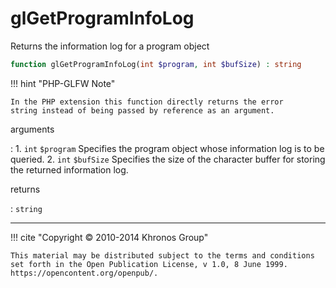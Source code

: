 # glGetProgramInfoLog
Returns the information log for a program object

```php
function glGetProgramInfoLog(int $program, int $bufSize) : string
```

!!! hint "PHP-GLFW Note"

    In the PHP extension this function directly returns the error
    string instead of being passed by reference as an argument.

arguments

:    1. `int` `$program` Specifies the program object whose information log is to
    be queried.
    2. `int` `$bufSize` Specifies the size of the character buffer for storing
    the returned information log.

returns

:    `string` 

---
     

!!! cite "Copyright © 2010-2014 Khronos Group"

    This material may be distributed subject to the terms and conditions set forth in the Open Publication License, v 1.0, 8 June 1999. https://opencontent.org/openpub/.